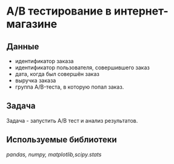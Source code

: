 # А/B тестирование в интернет-магазине


## Данные

* идентификатор заказа
* идентификатор пользователя, совершившего заказ
* дата, когда был совершён заказ
* выручка заказа
* группа A/B-теста, в которую попал заказ.

## Задача

Задача - запустить A/B тест и анализ результатов.

## Используемые библиотеки
*pandas, numpy, matplotlib,scipy.stats*

